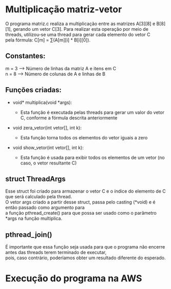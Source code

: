 # Multiplicação matriz-vetor
O programa matriz.c realiza a multiplicação entre as matrizes A[3][8] e B[8][1], gerando um vetor C[3].
Para realizar esta operação por meio de threads, utilizou-se uma thread para gerar cada elemento do vetor C  
pela fórmula: C[m] = ∑(A[m][i] * B[i][0]).

## Constantes:
m = 3 --> Número de linhas da matriz A e itens em C  
n = 8 --> Número de colunas de A e linhas de B

## Funções criadas:  
* void* multiplica(void *args):
  * Esta função é executada pelas threads para gerar um valor do vetor C, conforme a fórmula descrita anteriormente

* void zera_vetor(int vetor[], int k):
  * Esta função torna todos os elementos do vetor iguais a zero
  
* void show_vetor(int vetor[], int k):
  * Esta função é usada para exibir todos os elementos de um vetor (no caso, o vetor resultante C)

## struct ThreadArgs
Esse struct foi criado para armazenar o vetor C e o índice do elemento de C que será calculado pela thread.  
O vetor args criado a partir desse struct, passa pelo casting (*void) e é então passado como argumento para  
a função pthread_create() para que possa ser usado como o parâmetro *args na função multiplica.

## pthread_join()
É importante que essa função seja usada para que o programa não encerre antes das threads terem terminado de executar,  
pois, caso contrário, poderíamos obter um resultado diferente do esperado.

# Execução do programa na AWS

  
